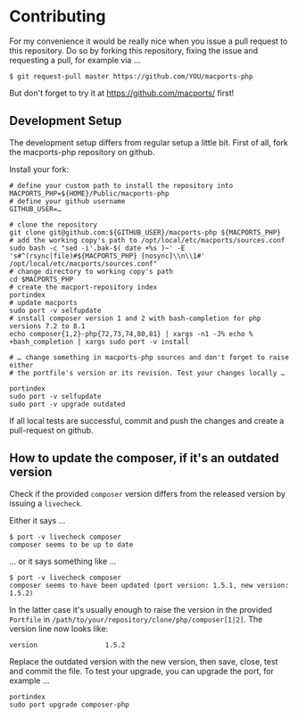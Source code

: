 # Contributing

For my convenience it would be really nice when you issue a pull request
to this repository. Do so by forking this repository, fixing the issue and
requesting a pull, for example via …

```console
$ git request-pull master https://github.com/YOU/macports-php
```

But don't forget to try it at https://github.com/macports/ first!

## Development Setup

The development setup differs from regular setup a little bit.
First of all, fork the macports-php repository on github.

Install your fork:

```console
# define your custom path to install the repository into
MACPORTS_PHP=${HOME}/Public/macports-php
# define your github username
GITHUB_USER=…

# clone the repository
git clone git@github.com:${GITHUB_USER}/macports-php ${MACPORTS_PHP}
# add the working copy's path to /opt/local/etc/macports/sources.conf
sudo bash -c "sed -i'.bak-$( date +%s )~' -E 's#^(rsync|file)#${MACPORTS_PHP} [nosync]\\n\\1#' /opt/local/etc/macports/sources.conf"
# change directory to working copy's path
cd $MACPORTS_PHP
# create the macport-repository index
portindex
# update macports
sudo port -v selfupdate
# install composer version 1 and 2 with bash-completion for php versions 7.2 to 8.1
echo composer{1,2}-php{72,73,74,80,81} | xargs -n1 -J% echo % +bash_completion | xargs sudo port -v install

# … change something in macports-php sources and don't forget to raise either
# the portfile's version or its revision. Test your changes locally …

portindex
sudo port -v selfupdate
sudo port -v upgrade outdated
```

If all local tests are successful, commit and push the changes and create
a pull-request on github.

## How to update the composer, if it's an outdated version

Check if the provided `composer` version differs from the released version by
issuing a `livecheck`.

Either it says …

```console
$ port -v livecheck composer
composer seems to be up to date
```

… or it says something like …

```console
$ port -v livecheck composer
composer seems to have been updated (port version: 1.5.1, new version: 1.5.2)
```

In the latter case it's usually enough to raise the version in the provided
`Portfile` in `/path/to/your/repository/clone/php/composer[1|2]`. The version
line now looks like:

    version                 1.5.2

Replace the outdated version with the new version, then save, close, test and
commit the file. To test your upgrade, you can upgrade the port, for example …

```console
portindex
sudo port upgrade composer-php
```
